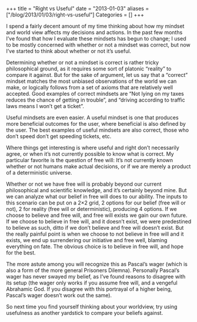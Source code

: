 +++
title = "Right vs Useful"
date = "2013-01-03"
aliases = ["/blog/2013/01/03/right-vs-useful"]
Categories = []
+++

I spend a fairly decent amount of my time thinking about how my mindset and world view affects my decisions and actions. In the past few months I’ve found that how I evaluate these mindsets has begun to change; I used to be mostly concerned with whether or not a mindset was correct, but now I’ve started to think about whether or not it’s useful.

Determining whether or not a mindset is correct is rather tricky philosophical ground, as it requires some sort of platonic “reality” to compare it against. But for the sake of argument, let us say that a “correct” mindset matches the most unbiased observations of the world we can make, or logically follows from a set of axioms that are relatively well accepted. Good examples of correct mindsets are “Not lying on my taxes reduces the chance of getting in trouble”, and “driving according to traffic laws means I won’t get a ticket”.

Useful mindsets are even easier. A useful mindset is one that produces more beneficial outcomes for the user, where beneficial is also defined by the user. The best examples of useful mindsets are also correct, those who don’t speed don’t get speeding tickets, etc.

Where things get interesting is where useful and right don’t necessarily agree, or when it’s not currently possible to know what is correct. My particular favorite is the question of free will: It’s not currently known whether or not humans make actual decisions, or if we are merely a product of a deterministic universe.

Whether or not we have free will is probably beyond our current philosophical and scientific knowledge, and it’s certainly beyond mine. But we can analyze what our belief in free will does to our ability. The inputs to this scenario can be put on a 2×2 grid, 2 options for our belief (free will or not), 2 for reality (free will or deterministic), producing 4 options. If we choose to believe and free will, and free will exists we gain our own future. If we choose to believe in free will, and it doesn’t exist, we were predestined to believe as such, ditto if we don’t believe and free will doesn’t exist. But the really painful point is when we choose to not believe in free will and it exists, we end up surrendering our initiative and free well, blaming everything on fate. The obvious choice is to believe in free will, and hope for the best.

The more astute among you will recognize this as Pascal’s wager (which is also a form of the more general Prisoners Dilemna). Personally Pascal’s wager has never swayed my belief, as I’ve found reasons to disagree with its setup (the wager only works if you assume free will, and a vengeful Abrahamic God. If you disagree with this portrayal of a higher being, Pascal’s wager doesn’t work out the same).

So next time you find yourself thinking about your worldview, try using usefulness as another yardstick to compare your beliefs against.
